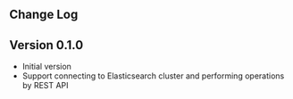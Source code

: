 Change Log
----------

## Version 0.1.0

- Initial version
- Support connecting to Elasticsearch cluster and performing operations by REST API